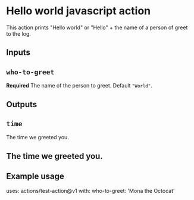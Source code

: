 # Hello world javascript action
This action prints "Hello world" or "Hello" + the name of a person of greet to the log.

## Inputs

## `who-to-greet`

**Required** The name of the person to greet. Default `"World"`.

## Outputs

## `time` 

The time we greeted you.

## The time we greeted you.

## Example usage

uses: actions/test-action@v1
with:
  who-to-greet: 'Mona the Octocat'
